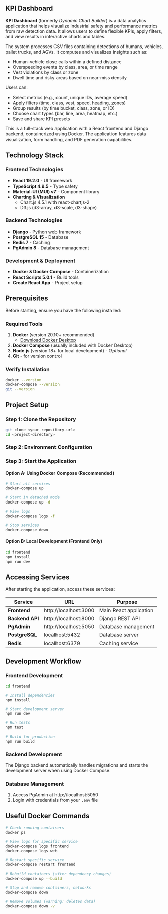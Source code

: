 ## KPI Dashboard

**KPI Dashboard** (formerly *Dynamic Chart Builder*) is a data analytics application that helps visualize industrial safety and performance metrics from raw detection data. It allows users to define flexible KPIs, apply filters, and view results in interactive charts and tables.

The system processes CSV files containing detections of humans, vehicles, pallet trucks, and AGVs. It computes and visualizes insights such as:

* Human–vehicle close calls within a defined distance
* Overspeeding events by class, area, or time range
* Vest violations by class or zone
* Dwell time and risky areas based on near-miss density

Users can:

* Select metrics (e.g., count, unique IDs, average speed)
* Apply filters (time, class, vest, speed, heading, zones)
* Group results (by time bucket, class, zone, or ID)
* Choose chart types (bar, line, area, heatmap, etc.)
* Save and share KPI presets


This is a full-stack web application with a React frontend and Django backend, containerized using Docker. The application features data visualization, form handling, and PDF generation capabilities.

## Technology Stack

### Frontend Technologies
- **React 19.2.0** - UI framework
- **TypeScript 4.9.5** - Type safety
- **Material-UI (MUI) v7** - Component library
- **Charting & Visualization**
  - Chart.js 4.5.1 with react-chartjs-2
  - D3.js (d3-array, d3-scale, d3-shape)





### Backend Technologies
- **Django** - Python web framework
- **PostgreSQL 15** - Database
- **Redis 7** - Caching
- **PgAdmin 8** - Database management

### Development & Deployment
- **Docker & Docker Compose** - Containerization
- **React Scripts 5.0.1** - Build tools
- **Create React App** - Project setup

## Prerequisites

Before starting, ensure you have the following installed:

### Required Tools
1. **Docker** (version 20.10+ recommended)
   - [Download Docker Desktop](https://www.docker.com/products/docker-desktop)
2. **Docker Compose** (usually included with Docker Desktop)
3. **Node.js** (version 18+ for local development) - *Optional*
4. **Git** - for version control

### Verify Installation
```bash
docker --version
docker-compose --version
git --version
```

## Project Setup

### Step 1: Clone the Repository
```bash
git clone <your-repository-url>
cd <project-directory>
```

### Step 2: Environment Configuration


### Step 3: Start the Application

#### Option A: Using Docker Compose (Recommended)
```bash
# Start all services
docker-compose up

# Start in detached mode
docker-compose up -d

# View logs
docker-compose logs -f

# Stop services
docker-compose down
```

#### Option B: Local Development (Frontend Only)
```bash
cd frontend
npm install
npm run dev
```

## Accessing Services

After starting the application, access these services:

| Service | URL | Purpose |
|---------|-----|---------|
| **Frontend** | http://localhost:3000 | Main React application |
| **Backend API** | http://localhost:8000 | Django REST API |
| **PgAdmin** | http://localhost:5050 | Database management |
| **PostgreSQL** | localhost:5432 | Database server |
| **Redis** | localhost:6379 | Caching service |

## Development Workflow

### Frontend Development
```bash
cd frontend

# Install dependencies
npm install

# Start development server
npm run dev

# Run tests
npm test

# Build for production
npm run build
```

### Backend Development
The Django backend automatically handles migrations and starts the development server when using Docker Compose.

### Database Management
1. Access PgAdmin at http://localhost:5050
2. Login with credentials from your `.env` file

## Useful Docker Commands

```bash
# Check running containers
docker ps

# View logs for specific service
docker-compose logs frontend
docker-compose logs web

# Restart specific service
docker-compose restart frontend

# Rebuild containers (after dependency changes)
docker-compose up --build

# Stop and remove containers, networks
docker-compose down

# Remove volumes (warning: deletes data)
docker-compose down -v
```


```




